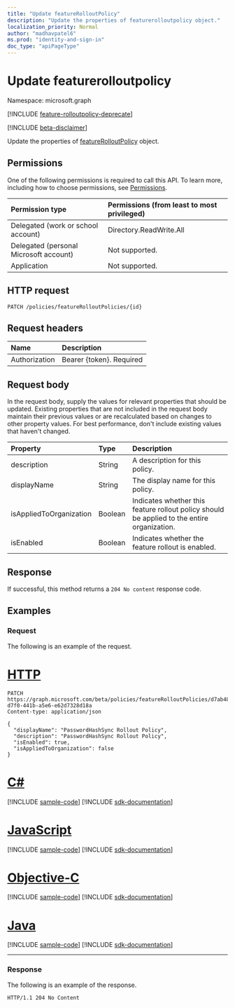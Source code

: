```yaml
---
title: "Update featureRolloutPolicy"
description: "Update the properties of featurerolloutpolicy object."
localization_priority: Normal
author: "madhavpatel6"
ms.prod: "identity-and-sign-in"
doc_type: "apiPageType"
---
```


# Update featurerolloutpolicy

Namespace: microsoft.graph

[!INCLUDE [feature-rolloutpolicy-deprecate](../../includes/directory-featurerolloutpolicies-deprecate.md)]

[!INCLUDE [beta-disclaimer](../../includes/beta-disclaimer.md)]

Update the properties of [featureRolloutPolicy](../resources/featurerolloutpolicy.md) object.

## Permissions

One of the following permissions is required to call this API. To learn more, including how to choose permissions, see [Permissions](/graph/permissions-reference).

| Permission type                        | Permissions (from least to most privileged) |
|:---------------------------------------|:--------------------------------------------|
| Delegated (work or school account)     | Directory.ReadWrite.All |
| Delegated (personal Microsoft account) | Not supported. |
| Application                            | Not supported. |

## HTTP request

<!-- { "blockType": "ignored" } -->

```http
PATCH /policies/featureRolloutPolicies/{id}
```

## Request headers

| Name       | Description|
|:-----------|:-----------|
| Authorization | Bearer {token}. Required |

## Request body

In the request body, supply the values for relevant properties that should be updated. Existing properties that are not included in the request body maintain their previous values or are recalculated based on changes to other property values. For best performance, don't include existing values that haven't changed.

| Property     | Type        | Description |
|:-------------|:------------|:------------|
|description|String|A description for this policy.|
|displayName|String|The display name for this policy.|
|isAppliedToOrganization|Boolean|Indicates whether this feature rollout policy should be applied to the entire organization.|
|isEnabled|Boolean|Indicates whether the feature rollout is enabled.|

## Response

If successful, this method returns a `204 No content` response code.

## Examples

### Request

The following is an example of the request.

# [HTTP](#tab/http)
<!-- {
  "blockType": "request",
  "name": "update_featurerolloutpolicy_policies"
}-->

```http
PATCH https://graph.microsoft.com/beta/policies/featureRolloutPolicies/d7ab4886-d7f0-441b-a5e6-e62d7328d18a
Content-type: application/json

{
  "displayName": "PasswordHashSync Rollout Policy",
  "description": "PasswordHashSync Rollout Policy",
  "isEnabled": true,
  "isAppliedToOrganization": false
}
```
# [C#](#tab/csharp)
[!INCLUDE [sample-code](../includes/snippets/csharp/update-featurerolloutpolicy-policies-csharp-snippets.md)]
[!INCLUDE [sdk-documentation](../includes/snippets/snippets-sdk-documentation-link.md)]

# [JavaScript](#tab/javascript)
[!INCLUDE [sample-code](../includes/snippets/javascript/update-featurerolloutpolicy-policies-javascript-snippets.md)]
[!INCLUDE [sdk-documentation](../includes/snippets/snippets-sdk-documentation-link.md)]

# [Objective-C](#tab/objc)
[!INCLUDE [sample-code](../includes/snippets/objc/update-featurerolloutpolicy-policies-objc-snippets.md)]
[!INCLUDE [sdk-documentation](../includes/snippets/snippets-sdk-documentation-link.md)]

# [Java](#tab/java)
[!INCLUDE [sample-code](../includes/snippets/java/update-featurerolloutpolicy-policies-java-snippets.md)]
[!INCLUDE [sdk-documentation](../includes/snippets/snippets-sdk-documentation-link.md)]

---


### Response

The following is an example of the response.

<!-- {
  "blockType": "response",
  "truncated": true,
} -->

```http
HTTP/1.1 204 No Content
```

<!-- uuid: 16cd6b66-4b1a-43a1-adaf-3a886856ed98
2019-02-04 14:57:30 UTC -->
<!-- {
  "type": "#page.annotation",
  "description": "Update featurerolloutpolicy",
  "keywords": "",
  "section": "documentation",
  "tocPath": ""
}-->


